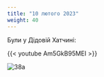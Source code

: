 ```yaml
---
title: "10 лютого 2023"
weight: 40
---
```

Були у Дідовій Хатчині:

{{< youtube Am5GkB95MEI  >}}

![38a](/images/2023-02-10-2.jpg)